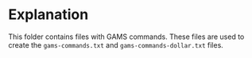 <!--
Author: Shiro Takeda
Maintainer: Shiro Takeda
-->

# Explanation

This folder contains files with GAMS commands. These files are used to create the `gams-commands.txt` and `gams-commands-dollar.txt` files.


<!--
--------------------
Local Variables:
fill-column: 74
mode: markdown
End:

-->
